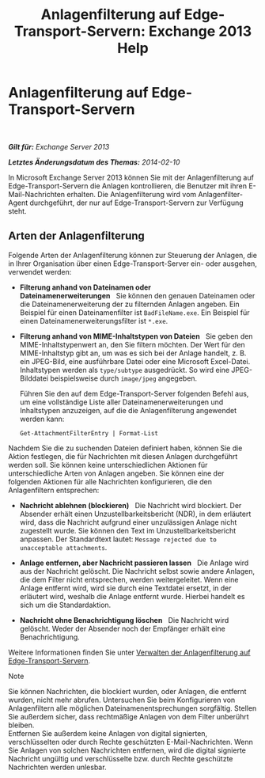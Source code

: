 ﻿---
title: 'Anlagenfilterung auf Edge-Transport-Servern: Exchange 2013 Help'
TOCTitle: Anlagenfilterung auf Edge-Transport-Servern
ms:assetid: be39a181-c82e-41f5-8846-085bf1f84164
ms:mtpsurl: https://technet.microsoft.com/de-de/library/Bb124399(v=EXCHG.150)
ms:contentKeyID: 60828923
ms.date: 04/24/2018
mtps_version: v=EXCHG.150
ms.translationtype: HT
---

# Anlagenfilterung auf Edge-Transport-Servern

 

_**Gilt für:** Exchange Server 2013_

_**Letztes Änderungsdatum des Themas:** 2014-02-10_

In Microsoft Exchange Server 2013 können Sie mit der Anlagenfilterung auf Edge-Transport-Servern die Anlagen kontrollieren, die Benutzer mit ihren E-Mail-Nachrichten erhalten. Die Anlagenfilterung wird vom Anlagenfilter-Agent durchgeführt, der nur auf Edge-Transport-Servern zur Verfügung steht.

## Arten der Anlagenfilterung

Folgende Arten der Anlagenfilterung können zur Steuerung der Anlagen, die in Ihrer Organisation über einen Edge-Transport-Server ein- oder ausgehen, verwendet werden:

  - **Filterung anhand von Dateinamen oder Dateinamenerweiterungen**   Sie können den genauen Dateinamen oder die Dateinamenerweiterung der zu filternden Anlagen angeben. Ein Beispiel für einen Dateinamenfilter ist `BadFileName.exe`. Ein Beispiel für einen Dateinamenerweiterungsfilter ist `*.exe`.

  - **Filterung anhand von MIME-Inhaltstypen von Dateien**   Sie geben den MIME-Inhaltstypenwert an, den Sie filtern möchten. Der Wert für den MIME-Inhaltstyp gibt an, um was es sich bei der Anlage handelt, z. B. ein JPEG-Bild, eine ausführbare Datei oder eine Microsoft Excel-Datei. Inhaltstypen werden als `type/subtype` ausgedrückt. So wird eine JPEG-Bilddatei beispielsweise durch `image/jpeg` angegeben.
    
    Führen Sie den auf dem Edge-Transport-Server folgenden Befehl aus, um eine vollständige Liste aller Dateinamenerweiterungen und Inhaltstypen anzuzeigen, auf die die Anlagenfilterung angewendet werden kann:
    
        Get-AttachmentFilterEntry | Format-List

Nachdem Sie die zu suchenden Dateien definiert haben, können Sie die Aktion festlegen, die für Nachrichten mit diesen Anlagen durchgeführt werden soll. Sie können keine unterschiedlichen Aktionen für unterschiedliche Arten von Anlagen angeben. Sie können eine der folgenden Aktionen für alle Nachrichten konfigurieren, die den Anlagenfiltern entsprechen:

  - **Nachricht ablehnen (blockieren)**   Die Nachricht wird blockiert. Der Absender erhält einen Unzustellbarkeitsbericht (NDR), in dem erläutert wird, dass die Nachricht aufgrund einer unzulässigen Anlage nicht zugestellt wurde. Sie können den Text im Unzustellbarkeitsbericht anpassen. Der Standardtext lautet: `Message rejected due to unacceptable attachments`.

  - **Anlage entfernen, aber Nachricht passieren lassen**   Die Anlage wird aus der Nachricht gelöscht. Die Nachricht selbst sowie andere Anlagen, die dem Filter nicht entsprechen, werden weitergeleitet. Wenn eine Anlage entfernt wird, wird sie durch eine Textdatei ersetzt, in der erläutert wird, weshalb die Anlage entfernt wurde. Hierbei handelt es sich um die Standardaktion.

  - **Nachricht ohne Benachrichtigung löschen**   Die Nachricht wird gelöscht. Weder der Absender noch der Empfänger erhält eine Benachrichtigung.

Weitere Informationen finden Sie unter [Verwalten der Anlagenfilterung auf Edge-Transport-Servern](manage-attachment-filtering-on-edge-transport-servers-exchange-2013-help.md).


> [!NOTE]
> Sie können Nachrichten, die blockiert wurden, oder Anlagen, die entfernt wurden, nicht mehr abrufen. Untersuchen Sie beim Konfigurieren von Anlagenfiltern alle möglichen Dateinamenentsprechungen sorgfältig. Stellen Sie außerdem sicher, dass rechtmäßige Anlagen von dem Filter unberührt bleiben.<BR>Entfernen Sie außerdem keine Anlagen von digital signierten, verschlüsselten oder durch Rechte geschützten E-Mail-Nachrichten. Wenn Sie Anlagen von solchen Nachrichten entfernen, wird die digital signierte Nachricht ungültig und verschlüsselte bzw. durch Rechte geschützte Nachrichten werden unlesbar.


